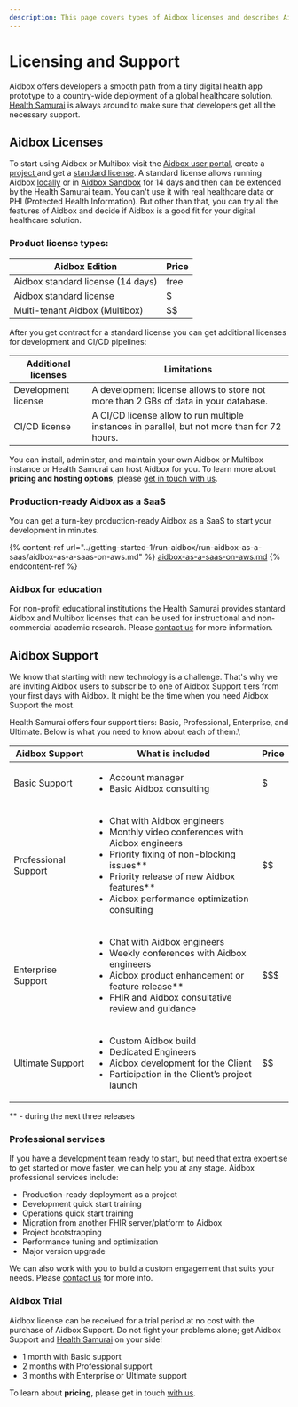 ```yaml
---
description: This page covers types of Aidbox licenses and describes Aidbox Support tiers.
---
```


# Licensing and Support

Aidbox offers developers a smooth path from a tiny digital health app prototype to a country-wide deployment of a global healthcare solution. [Health Samurai](https://www.health-samurai.io/) is always around to make sure that developers get all the necessary support.

## Aidbox Licenses

To start using Aidbox or Multibox visit the [Aidbox user portal](https://aidbox.app/), create a [project ](../overview/aidbox-user-portal/projects.md)and get a [standard license](../overview/aidbox-user-portal/licenses.md). A standard license allows running Aidbox [locally](../getting-started-1/run-aidbox/run-aidbox-locally-with-docker.md) or in [Aidbox Sandbox](run-aidbox-in-aidbox-sandbox.md) for 14 days and then can be extended by the Health Samurai team. You can't use it with real healthcare data or PHI (Protected Health Information). But other than that, you can try all the features of Aidbox and decide if Aidbox is a good fit for your digital healthcare solution.&#x20;

### Product license types:

| **Aidbox Edition**                | **Price** |
| --------------------------------- | --------- |
| Aidbox standard license (14 days) | free      |
| Aidbox standard license           | $         |
| Multi-tenant Aidbox (Multibox)    | \$$       |

After you get contract for a standard license you can get additional licenses for development and CI/CD pipelines:

| Additional licenses | Limitations                                                                                  |
| ------------------- | -------------------------------------------------------------------------------------------- |
| Development license | A development license allows to store not more than 2 GBs of data in your database.          |
| CI/CD license       | A CI/CD license allow to run multiple instances in parallel, but not more than for 72 hours. |

You can install, administer, and maintain your own Aidbox or Multibox instance or Health Samurai can host Aidbox for you. To learn more about **pricing and hosting options**, please [get in touch with us](../overview/contact-us.md).

### Production-ready Aidbox as a SaaS

You can get a turn-key production-ready Aidbox as a SaaS to start your development in minutes.

{% content-ref url="../getting-started-1/run-aidbox/run-aidbox-as-a-saas/aidbox-as-a-saas-on-aws.md" %}
[aidbox-as-a-saas-on-aws.md](../getting-started-1/run-aidbox/run-aidbox-as-a-saas/aidbox-as-a-saas-on-aws.md)
{% endcontent-ref %}

### Aidbox for education

For non-profit educational institutions the Health Samurai provides stantard Aidbox and Multibox licenses that can be used for instructional and non-commercial academic research. Please [contact us](../overview/contact-us.md) for more information.&#x20;



## Aidbox Support

We know that starting with new technology is a challenge. That's why we are inviting Aidbox users to subscribe to one of Aidbox Support tiers from your first days with Aidbox. It might be the time when you need Aidbox Support the most.

Health Samurai offers four support tiers: Basic, Professional, Enterprise, and Ultimate. Below is what you need to know about each of them:\


| **Aidbox Support**   | **What is included**                                                                                                                                                                                                                                       | **Price** |
| -------------------- | ---------------------------------------------------------------------------------------------------------------------------------------------------------------------------------------------------------------------------------------------------------- | --------- |
| Basic Support        | <ul><li>Account manager</li><li>Basic Aidbox consulting</li></ul>                                                                                                                                                                                          | $         |
| Professional Support | <ul><li>Chat with Aidbox engineers</li><li>Monthly video conferences with Aidbox engineers</li><li>Priority fixing of non-blocking issues**</li><li>Priority release of new Aidbox features**</li><li>Aidbox performance optimization consulting</li></ul> | \$$       |
| Enterprise Support   | <ul><li>Chat with Aidbox engineers</li><li>Weekly conferences with Aidbox engineers</li><li>Aidbox product enhancement or feature release**</li><li>FHIR and Aidbox consultative review and guidance</li></ul>                                             | \$$$      |
| Ultimate Support     | <ul><li>Custom Aidbox build</li><li>Dedicated Engineers</li><li>Aidbox development for the Client</li><li>Participation in the Client’s project launch</li></ul>                                                                                           | \$$\$$    |

\*\* - during the next three releases

### Professional services

If you have a development team ready to start, but need that extra expertise to get started or move faster, we can help you at any stage. Aidbox professional services include:&#x20;

* Production-ready deployment as a project
* Development quick start training&#x20;
* Operations quick start training
* Migration from another FHIR server/platform to Aidbox
* Project bootstrapping
* Performance tuning and optimization
* Major version upgrade

We can also work with you to build a custom engagement that suits your needs. Please [contact us](../overview/contact-us.md) for more info.

### Aidbox Trial

Aidbox license can be received for a trial period at no cost with the purchase of Aidbox Support. Do not fight your problems alone; get Aidbox Support and [Health Samurai](https://www.health-samurai.io/) on your side!

* 1 month with Basic support
* 2 months with Professional support
* 3 months with Enterprise or Ultimate support

To learn about **pricing**, please get in touch [with us](../overview/contact-us.md).
